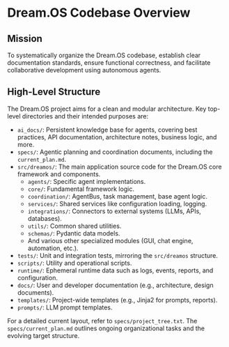 # Dream.OS Codebase Overview

## Mission

To systematically organize the Dream.OS codebase, establish clear documentation standards, ensure functional correctness, and facilitate collaborative development using autonomous agents.

## High-Level Structure

The Dream.OS project aims for a clean and modular architecture. Key top-level directories and their intended purposes are:

*   `ai_docs/`: Persistent knowledge base for agents, covering best practices, API documentation, architecture notes, business logic, and more.
*   `specs/`: Agentic planning and coordination documents, including the `current_plan.md`.
*   `src/dreamos/`: The main application source code for the Dream.OS core framework and components.
    *   `agents/`: Specific agent implementations.
    *   `core/`: Fundamental framework logic.
    *   `coordination/`: AgentBus, task management, base agent logic.
    *   `services/`: Shared services like configuration loading, logging.
    *   `integrations/`: Connectors to external systems (LLMs, APIs, databases).
    *   `utils/`: Common shared utilities.
    *   `schemas/`: Pydantic data models.
    *   And various other specialized modules (GUI, chat engine, automation, etc.).
*   `tests/`: Unit and integration tests, mirroring the `src/dreamos` structure.
*   `scripts/`: Utility and operational scripts.
*   `runtime/`: Ephemeral runtime data such as logs, events, reports, and configuration.
*   `docs/`: User and developer documentation (e.g., architecture, design documents).
*   `templates/`: Project-wide templates (e.g., Jinja2 for prompts, reports).
*   `prompts/`: LLM prompt templates.

For a detailed current layout, refer to `specs/project_tree.txt`. The `specs/current_plan.md` outlines ongoing organizational tasks and the evolving target structure. 